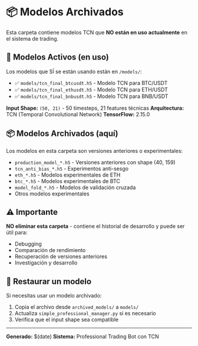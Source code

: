 # 📦 Modelos Archivados

Esta carpeta contiene modelos TCN que **NO están en uso actualmente** en el sistema de trading.

## 🎯 Modelos Activos (en uso)

Los modelos que SÍ se están usando están en `/models/`:

- ✅ `models/tcn_final_btcusdt.h5` - Modelo TCN para BTC/USDT
- ✅ `models/tcn_final_ethusdt.h5` - Modelo TCN para ETH/USDT  
- ✅ `models/tcn_final_bnbusdt.h5` - Modelo TCN para BNB/USDT

**Input Shape:** `(50, 21)` - 50 timesteps, 21 features técnicas
**Arquitectura:** TCN (Temporal Convolutional Network)
**TensorFlow:** 2.15.0

## 📦 Modelos Archivados (aquí)

Los modelos en esta carpeta son versiones anteriores o experimentales:

- `production_model_*.h5` - Versiones anteriores con shape (40, 159)
- `tcn_anti_bias_*.h5` - Experimentos anti-sesgo
- `eth_*.h5` - Modelos experimentales de ETH
- `btc_*.h5` - Modelos experimentales de BTC
- `model_fold_*.h5` - Modelos de validación cruzada
- Otros modelos experimentales

## ⚠️ Importante

**NO eliminar esta carpeta** - contiene el historial de desarrollo y puede ser útil para:
- Debugging
- Comparación de rendimiento
- Recuperación de versiones anteriores
- Investigación y desarrollo

## 🔄 Restaurar un modelo

Si necesitas usar un modelo archivado:

1. Copia el archivo desde `archived_models/` a `models/`
2. Actualiza `simple_professional_manager.py` si es necesario
3. Verifica que el input shape sea compatible

---
**Generado:** $(date)
**Sistema:** Professional Trading Bot con TCN 